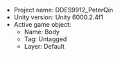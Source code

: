 <!-- UNITY CODE ASSIST INSTRUCTIONS START -->
- Project name: DDES9912_PeterQin
- Unity version: Unity 6000.2.4f1
- Active game object:
  - Name: Body
  - Tag: Untagged
  - Layer: Default
<!-- UNITY CODE ASSIST INSTRUCTIONS END -->